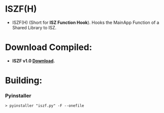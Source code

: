 # ISZF(H)
- ISZF(H) (Short for **ISZ Function Hook**). Hooks the MainApp Function of a Shared Library to ISZ.

# Download Compiled:
- **ISZF v1.0 [Download]().**


# Building:
### Pyinstaller
```
> pyinstaller "iszf.py" -F --onefile
```
